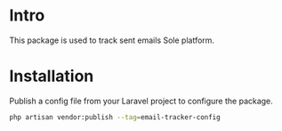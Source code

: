 # Intro 

This package is used to track sent emails Sole platform.


# Installation

Publish a config file from your Laravel project to configure the package.

```bash
php artisan vendor:publish --tag=email-tracker-config
```